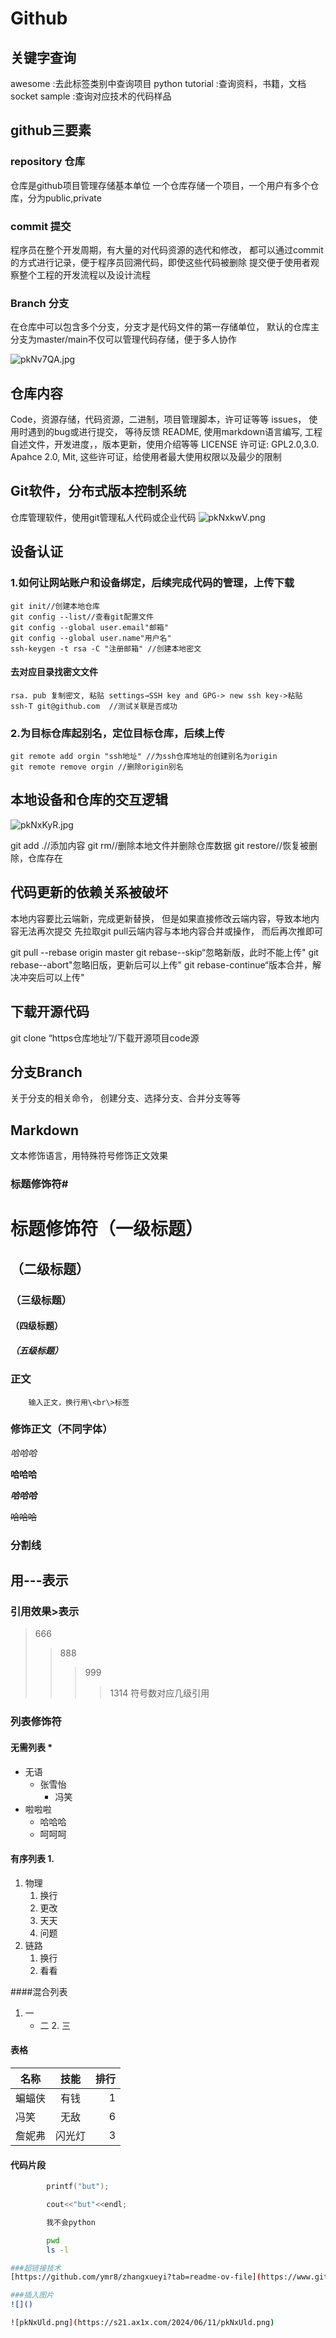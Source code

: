 # Github

## 关键字查询
awesome :去此标签类别中查询项目
python tutorial :查询资料，书籍，文档
socket sample :查询对应技术的代码样品

## github三要素

### repository 仓库
仓库是github项目管理存储基本单位
一个仓库存储一个项目，一个用户有多个仓库，分为public,private

### commit 提交
程序员在整个开发周期，有大量的对代码资源的选代和修改，
都可以通过commit的方式进行记录，便于程序员回溯代码，即使这些代码被删除
提交便于使用者观察整个工程的开发流程以及设计流程

### Branch 分支
在仓库中可以包含多个分支，分支才是代码文件的第一存储单位，
默认的仓库主分支为master/main不仅可以管理代码存储，便于多人协作

![pkNv7QA.jpg](https://s21.ax1x.com/2024/06/11/pkNv7QA.jpg)

## 仓库内容
Code，资源存储，代码资源，二进制，项目管理脚本，许可证等等
issues， 使用时遇到的bug或进行提交， 等待反馈
README, 使用markdown语言编写, 工程自述文件，开发进度，，版本更新，使用介绍等等
LICENSE 许可证: GPL2.0,3.0. Apahce 2.0, Mit, 这些许可证，给使用者最大使用权限以及最少的限制

## Git软件，分布式版本控制系统
仓库管理软件，使用git管理私人代码或企业代码
![pkNxkwV.png](https://s21.ax1x.com/2024/06/11/pkNxkwV.png)

## 设备认证
### 1.如何让网站账户和设备绑定，后续完成代码的管理，上传下载
	git init//创建本地仓库
	git config --list//查看git配置文件
	git config --global user.email"邮箱"
	git config --global user.name"用户名"
	ssh-keygen -t rsa -C "注册邮箱" //创建本地密文
#### 去对应目录找密文文件
	rsa. pub 复制密文, 粘贴 settings→SSH key and GPG-> new ssh key->粘贴
	ssh-T git@github.com  //测试关联是否成功
### 2.为目标仓库起别名，定位目标仓库，后续上传
	git remote add orgin "ssh地址" //为ssh仓库地址的创建别名为origin
	git remote remove orgin //删除origin别名

## 本地设备和仓库的交互逻辑
![pkNxKyR.jpg](https://s21.ax1x.com/2024/06/11/pkNxKyR.jpg)

git add .//添加内容
git rm//删除本地文件并删除仓库数据
git restore//恢复被删除，仓库存在

## 代码更新的依赖关系被破坏
本地内容要比云端新，完成更新替换， 但是如果直接修改云端内容，导致本地内容无法再次提交
先拉取git pull云端内容与本地内容合并或操作， 而后再次推即可

git pull --rebase  origin master
git rebase--skip“忽略新版，此时不能上传"
git rebase--abort"忽略旧版，更新后可以上传"
git rebase-continue“版本合并，解决冲突后可以上传"

## 下载开源代码

git clone “https仓库地址”//下载开源项目code源

## 分支Branch

关于分支的相关命令， 创建分支、选择分支、合并分支等等

## Markdown
文本修饰语言，用特殊符号修饰正文效果<br>
 
### 标题修饰符\#

# 标题修饰符（一级标题）
## （二级标题）
### （三级标题）
#### （四级标题）
##### （五级标题）

### 正文
        输入正文，换行用\<br\>标签
### 修饰正文（不同字体）

*哈哈哈*

**哈哈哈**

***哈哈哈***

~~哈哈哈~~

### 分割线
  用\-\-\-表示
---

### 引用效果\>表示
> 666
>> 888
>>> 999
>>>> 1314
符号数对应几级引用

### 列表修饰符
#### 无需列表 \*
* 无语
  * 张雪怡
    * 冯笑
* 啦啦啦
  * 哈哈哈
  * 呵呵呵

#### 有序列表 1.
1. 物理
   1. 换行
   2. 更改
   3. 天天
   4. 问题
2. 链路
   1. 换行
   2. 看看

####混合列表
1. 一
   * 二
     2. 三

#### 表格
名称|技能|排行
--|:--:|--:
蝙蝠侠|有钱|1
冯笑|无敌|6
詹妮弗|闪光灯|3

#### 代码片段

```c
        printf("but");
```

```cpp
        cout<<"but"<<endl;
```

```python
        我不会python
```

```bash
        pwd
        ls -l

###超链接技术
[https://github.com/ymr8/zhangxueyi?tab=readme-ov-file](https://www.github.com "点击访问")

###插入图片
![]()

![pkNxUld.png](https://s21.ax1x.com/2024/06/11/pkNxUld.png)


